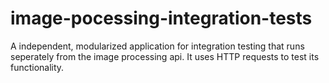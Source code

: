 # image-pocessing-integration-tests
A independent, modularized application for integration testing that runs seperately from the image processing api. It uses HTTP requests to test its functionality.
